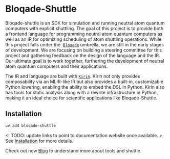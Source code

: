 # Bloqade-Shuttle

Bloqade-shuttle is an SDK for simulation and running neutral atom quantum computers
with explicit shuttling. The goal of this project is to provide both a frontend language
for programming neutral atom quantum computers as well as an IR for optimizing
scheduling of atom shuttling operations. While this project falls under the 
[`Bloqade`](https://bloqade.quera.com/latest/) umbrella, we are still in the early
stages of development. We are focusing on building a steering committee for this
project and gathering feedback on the design of the language and the IR. Our ultimate
goal is to work together, furthering the development of neutral atom quantum computers
and their applications.

The IR and language are built with [`Kirin`](https://queracomputing.github.io/kirin/latest/).
Kirin not only provides composability via an MLIR-like IR but also provides a built-in,
customizable Python lowering, enabling the ability to embed the DSL in Python. Kirin
also has tools for static analysis along with a rewrite infrastructure in Python,
making it an ideal choice for scientific applications like Bloqade-Shuttle.

## Installation

```bash
uv add bloqade-shuttle
```
<! TODO: update links to point to documentation website once available. >
See [Installation](install.md) for more details.

Check out new [Blog](blog/index.md) to understand more about tools and shuttle.
